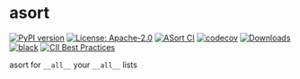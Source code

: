 # asort

[![PyPI version](https://badge.fury.io/py/asort.svg)](https://badge.fury.io/py/asort)
[![License: Apache-2.0](https://img.shields.io/badge/License-Apache%202.0-blue.svg)](https://github.com/cpendery/asort/blob/main/LICENSE)
[![ASort CI](https://github.com/cpendery/asort/workflows/ASort%20CI/badge.svg)](https://github.com/cpendery/asort/actions/workflows/asort-ci.yaml)
[![codecov](https://codecov.io/gh/cpendery/asort/branch/main/graph/badge.svg)](https://codecov.io/gh/cpendery/asort)
[![Downloads](https://img.shields.io/pypi/dm/asort)](https://pypistats.org/packages/asort)
[![black](https://img.shields.io/badge/code%20style-black-000000.svg)]("https://github.com/psf/black")
[![CII Best Practices](https://bestpractices.coreinfrastructure.org/projects/6119/badge)](https://bestpractices.coreinfrastructure.org/projects/6119)

asort for `__all__` your `__all__` lists
